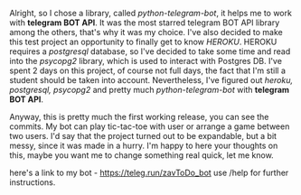 Alright, so I chose a library, called *python-telegram-bot*, it helps me 
to work with **telegram BOT API**. It was the most starred telegram BOT API 
library among the others, that's why it was my choice. I've also decided
to make this test project an opportunity to finally get to know *HEROKU*.
HEROKU requires a *postgresql* database, so I've decided to take some
time and read into the *psycopg2* library, which is used to interact with
Postgres DB. I've spent 2 days on this project, of course not full days, 
the fact that I'm still a student should be taken into account. Nevertheless,
I've figured out *heroku, postgresql, psycopg2* and pretty much *python-telegram-bot*
with **telegram BOT API**. 

Anyway, this is pretty much the first working release, you can see the commits.
My bot can play tic-tac-toe with user or arrange a game between two users.
I'd say that the project turned out to be expandable, but a bit messy, since
it was made in a hurry. I'm happy to here your thoughts on this, maybe you
want me to change something real quick, let me know.

here's a link to my bot - https://teleg.run/zavToDo_bot
use /help for further instructions.

